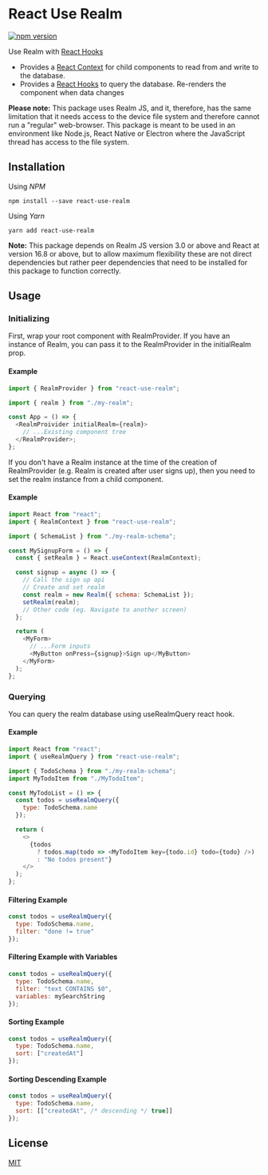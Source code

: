 # React Use Realm

[![npm version](https://badge.fury.io/js/react-use-realm.svg)](https://badge.fury.io/js/react-use-realm)

Use Realm with [React Hooks](https://reactjs.org/docs/hooks-intro.html)

- Provides a [React Context](https://reactjs.org/docs/context.html) for child components to read from and write to the database.
- Provides a [React Hooks](https://reactjs.org/docs/hooks-intro.html) to query the database. Re-renders the component when data changes

**Please note:** This package uses Realm JS, and it, therefore, has the same limitation that it needs access to the device file system and therefore cannot run a "regular" web-browser. This package is meant to be used in an environment like Node.js, React Native or Electron where the JavaScript thread has access to the file system.

## Installation

Using _NPM_

```shell
npm install --save react-use-realm
```

Using _Yarn_

```shell
yarn add react-use-realm
```

**Note:** This package depends on Realm JS version 3.0 or above and React at version 16.8 or above, but to allow maximum flexibility these are not direct dependencies but rather peer dependencies that need to be installed for this package to function correctly.

## Usage

### Initializing

First, wrap your root component with RealmProvider. If you have an instance of Realm, you can pass it to the RealmProvider in the initialRealm prop.

#### Example

```javascript
import { RealmProvider } from "react-use-realm";

import { realm } from "./my-realm";

const App = () => {
  <RealmProivider initialRealm={realm}>
    // ...Existing component tree
  </RealmProvider>;
};
```

If you don't have a Realm instance at the time of the creation of RealmProvider (e.g. Realm is created after user signs up), then you need to set the realm instance from a child component.

#### Example

```javascript
import React from "react";
import { RealmContext } from "react-use-realm";

import { SchemaList } from "./my-realm-schema";

const MySignupForm = () => {
  const { setRealm } = React.useContext(RealmContext);

  const signup = async () => {
    // Call the sign up api
    // Create and set realm
    const realm = new Realm({ schema: SchemaList });
    setRealm(realm);
    // Other code (eg. Navigate to another screen)
  };

  return (
    <MyForm>
      // ...Form inputs
      <MyButton onPress={signup}>Sign up</MyButton>
    </MyForm>
  );
};
```

### Querying

You can query the realm database using useRealmQuery react hook.

#### Example

```javascript
import React from "react";
import { useRealmQuery } from "react-use-realm";

import { TodoSchema } from "./my-realm-schema";
import MyTodoItem from "./MyTodoItem";

const MyTodoList = () => {
  const todos = useRealmQuery({
    type: TodoSchema.name
  });

  return (
    <>
      {todos
        ? todos.map(todo => <MyTodoItem key={todo.id} todo={todo} />)
        : "No todos present"}
    </>
  );
};
```

#### Filtering Example

```javascript
const todos = useRealmQuery({
  type: TodoSchema.name,
  filter: "done != true"
});
```

#### Filtering Example with Variables

```javascript
const todos = useRealmQuery({
  type: TodoSchema.name,
  filter: "text CONTAINS $0",
  variables: mySearchString
});
```

#### Sorting Example

```javascript
const todos = useRealmQuery({
  type: TodoSchema.name,
  sort: ["createdAt"]
});
```

#### Sorting Descending Example

```javascript
const todos = useRealmQuery({
  type: TodoSchema.name,
  sort: [["createdAt", /* descending */ true]]
});
```

## License

[MIT](https://github.com/kedarvaidya/react-use-realm/blob/master/LICENSE)
